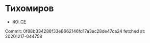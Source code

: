 # Тихомиров
- [40: CE](40.md)

Commit: 0f88b334286f33e8662146fd17a3ac28de47ca24
 fetched at: 20201217-044758
